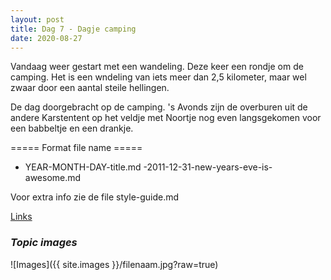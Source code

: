 ```yaml
---
layout: post
title: Dag 7 - Dagje camping
date: 2020-08-27
---
```

Vandaag weer gestart met een wandeling. Deze keer een rondje om de camping. Het is een wndeling van iets meer dan 2,5 kilometer, maar wel zwaar door een aantal steile hellingen.


De dag doorgebracht op de camping.
's Avonds zijn de overburen uit de andere Karstentent op het veldje met Noortje nog even langsgekomen voor een babbeltje en een drankje.


===== Format file name =====
- YEAR-MONTH-DAY-title.md
-2011-12-31-new-years-eve-is-awesome.md

Voor extra info zie de file style-guide.md  

[Links](http://example.com)  


### *Topic images*  

![Images]({{ site.images }}/filenaam.jpg?raw=true)

